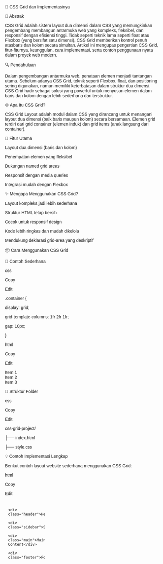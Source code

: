 🧩 CSS Grid dan Implementasinya

📌 Abstrak

CSS Grid adalah sistem layout dua dimensi dalam CSS yang memungkinkan pengembang membangun antarmuka web yang kompleks,
fleksibel, dan responsif dengan efisiensi tinggi.
Tidak seperti teknik lama seperti float atau Flexbox (yang bersifat satu dimensi),
CSS Grid memberikan kontrol penuh atasbaris dan kolom secara simultan.
Artikel ini mengupas pengertian CSS Grid, fitur-fiturnya, keunggulan,
cara implementasi, serta contoh penggunaan nyata dalam proyek web modern.

🔍 Pendahuluan

Dalam pengembangan antarmuka web, penataan elemen menjadi tantangan utama. Sebelum adanya CSS Grid,
teknik seperti Flexbox, float, dan positioning sering digunakan,
namun memiliki keterbatasan dalam struktur dua dimensi.
CSS Grid hadir sebagai solusi yang powerful untuk menyusun elemen dalam baris dan kolom dengan lebih sederhana 
dan terstruktur.

⚙ Apa Itu CSS Grid?

CSS Grid Layout adalah modul dalam CSS yang dirancang untuk menangani layout dua dimensi
(baik baris maupun kolom) secara bersamaan.
Elemen grid terdiri dari grid container (elemen induk) dan grid items (anak langsung dari container).

🔑 Fitur Utama

Layout dua dimensi (baris dan kolom)

Penempatan elemen yang fleksibel

Dukungan named grid areas

Responsif dengan media queries

Integrasi mudah dengan Flexbox

✨ Mengapa Menggunakan CSS Grid?

Layout kompleks jadi lebih sederhana

Struktur HTML tetap bersih

Cocok untuk responsif design

Kode lebih ringkas dan mudah dikelola

Mendukung deklarasi grid-area yang deskriptif

📦 Cara Menggunakan CSS Grid

🔹 Contoh Sederhana

css

Copy

Edit

.container {

  display: grid;
  
  grid-template-columns: 1fr 2fr 1fr;
  
  gap: 10px;
  
}

html

Copy

Edit

<div class="container">
  
  <div>Item 1</div>
  
  <div>Item 2</div>
  
  <div>Item 3</div>
  
</div>

🧾 Struktur Folder

css

Copy

Edit

css-grid-project/

├── index.html

├── style.css

💡 Contoh Implementasi Lengkap

Berikut contoh layout website sederhana menggunakan CSS Grid:

html

Copy

Edit

<!DOCTYPE html>

<html lang="id">
  
<head>
  
  <meta charset="UTF-8" />
  
  <meta name="viewport" content="width=device-width, initial-scale=1.0"/>
  
  <title>Contoh CSS Grid</title>
  
  <link rel="stylesheet" href="style.css">
  
  <style>
    
    body {
      
      margin: 0;
      
      font-family: sans-serif;
      
    }
    
    .grid-container {
      
      display: grid;
      
      grid-template-areas: 
        
        "header header"
        
        "sidebar main"
        
        "footer footer";
      
      grid-template-columns: 1fr 3fr;
      
      grid-template-rows: auto 1fr auto;
      
      height: 100vh;
      
      gap: 10px;
      
      padding: 10px;
      
    }
    
    .header   { grid-area: header; background: #4f46e5; color: white; padding: 1em; }
    
    .sidebar  { grid-area: sidebar; background: #e0e7ff; padding: 1em; }
    
    .main     { grid-area: main; background: #f1f5f9; padding: 1em; }
    
    .footer   { grid-area: footer; background: #c7d2fe; padding: 1em; text-align: center; }
    
  </style>
  
</head>

<body>


  <div class="grid-container">
    
    <div class="header">Header</div>
    
    <div class="sidebar">Sidebar</div>
    
    <div class="main">Main Content</div>
    
    <div class="footer">Footer</div>
    
  </div>

</body>

</html>

🔁 Responsif dengan Media Query

css

Copy

Edit

@media (max-width: 768px) {

  .grid-container {
  
    grid-template-areas: 
    
      "header"
      
      "main"
      
      "sidebar"
      
      "footer";
      
    grid-template-columns: 1fr;
    
  }
  
}

🧾 Penutup

CSS Grid memberi cara baru yang lebih efisien dan intuitif dalam menyusun layout antarmuka. 
Berkat fleksibilitas dan kekuatannya, CSS Grid menjadi pilihan ideal untuk proyek web modern yang membutuhkan kontrol
layout dua dimensi secara penuh. Dengan memadukan Grid dan Flexbox, pengembang dapat mencapai tata letak yang optimal,
responsif, dan mudah di-maintain.

🔗 Referensi
Dokumentasi CSS Grid - MDN Web Docs

CSS Tricks - A Complete Guide to Grid

W3Schools - CSS Grid


